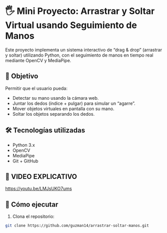 # 🖐️ Mini Proyecto: Arrastrar y Soltar Virtual usando Seguimiento de Manos

Este proyecto implementa un sistema interactivo de “drag & drop” (arrastrar y soltar) utilizando Python, con el seguimiento de manos en tiempo real mediante OpenCV y MediaPipe.

## 🎯 Objetivo

Permitir que el usuario pueda:
- Detectar su mano usando la cámara web.
- Juntar los dedos (índice + pulgar) para simular un “agarre”.
- Mover objetos virtuales en pantalla con su mano.
- Soltar los objetos separando los dedos.

## 🛠 Tecnologías utilizadas

- Python 3.x
- OpenCV
- MediaPipe
- Git + GitHub

## 🚀 VIDEO EXPLICATIVO

https://youtu.be/LMJsUKO7ums

## 🚀 Cómo ejecutar

1. Clona el repositorio:

```bash
git clone https://github.com/guzman14/arrastrar-soltar-manos.git




